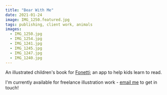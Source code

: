 ```yaml
---
title: "Bear With Me"
date: 2021-01-24
image: IMG_1250.featured.jpg
tags: publishing, client work, animals
images:
  - IMG_1250.jpg
  - IMG_1254.jpg
  - IMG_1241.jpg
  - IMG_1245.jpg
  - IMG_1247.jpg
  - IMG_1240.jpg
---
```


An illustrated children's book for [Fonetti](https://www.fonetti.com/); an app to help kids learn to read.

I'm currently available for freelance illustration work - [email me](mailto:vicky.hughes@hotmail.com) to get in touch!